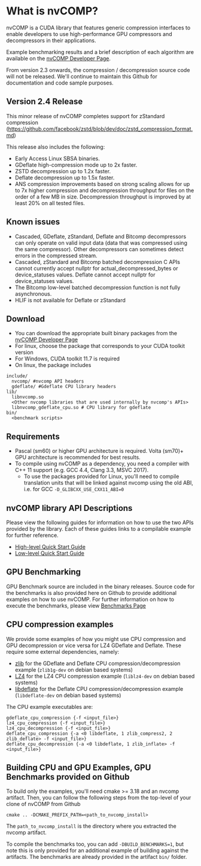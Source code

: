 # What is nvCOMP?

nvCOMP is a CUDA library that features generic compression interfaces to enable developers to use high-performance GPU compressors and decompressors in their applications.

Example benchmarking results and a brief description of each algorithm are available on the [nvCOMP Developer Page](https://developer.nvidia.com/nvcomp).

From version 2.3 onwards, the compression / decompression source code will not be released. We'll continue to maintain this Github for documentation and code sample purposes.

## Version 2.4 Release

This minor release of nvCOMP completes support for zStandard compression (https://github.com/facebook/zstd/blob/dev/doc/zstd_compression_format.md) 

This release also includes the following:
  - Early Access Linux SBSA binaries.
  - GDeflate high-compression mode up to 2x faster.
  - ZSTD decompression up to 1.2x faster.
  - Deflate decompression up to 1.5x faster.
  - ANS compression improvements based on strong scaling allows for up to 7x higher compression and decompression throughput for files on the order of a few MB in size. Decompression throughput is improved by at least 20% on all tested files.

## Known issues
* Cascaded, GDeflate, zStandard, Deflate and Bitcomp decompressors can only operate on valid input data (data that was compressed using the same compressor). Other decompressors can sometimes detect errors in the compressed stream. 
* Cascaded, zStandard and Bitcomp batched decompression C APIs cannot currently accept nullptr for actual_decompressed_bytes or device_statuses values. Deflate cannot accept nullptr for device_statuses values. 
* The Bitcomp low-level batched decompression function is not fully asynchronous.
* HLIF is not available for Deflate or zStandard

## Download
* You can download the appropriate built binary packages from the [nvCOMP Developer Page](https://developer.nvidia.com/nvcomp)
* For linux, choose the package that corresponds to your CUDA toolkit version
* For Windows, CUDA toolkit 11.7 is required
* On linux, the package includes
```
include/ 
  nvcomp/ #nvcomp API headers
  gdeflate/ #Gdeflate CPU library headers
lib/
  libnvcomp.so
  <Other nvcomp libraries that are used internally by nvcomp's APIs>
  libnvcomp_gdeflate_cpu.so # CPU library for gdeflate
bin/ 
  <benchmark scripts>
```

## Requirements
* Pascal (sm60) or higher GPU architecture is required. Volta (sm70)+ GPU architecture is recommended for best results. 
* To compile using nvCOMP as a dependency, you need a compiler with C++ 11 support (e.g. GCC 4.4, Clang 3.3, MSVC 2017).
  * To use the packages provided for Linux, you'll need to compile translation units that will be linked against nvcomp using the old ABI, i.e. for GCC `-D_GLIBCXX_USE_CXX11_ABI=0`

## nvCOMP library API Descriptions

Please view the following guides for information on how to use the two APIs provided by the library. Each of these guides links to a compilable example for further reference. 
* [High-level Quick Start Guide](doc/highlevel_cpp_quickstart.md)
* [Low-level Quick Start Guide](doc/lowlevel_c_quickstart.md)

## GPU Benchmarking

GPU Benchmark source are included in the binary releases. Source code for the benchmarks is also provided here on Github to provide additional examples on how to use nvCOMP. For further information on how to execute the benchmarks, please view [Benchmarks Page](doc/Benchmarks.md)

## CPU compression examples

We provide some examples of how you might use CPU compression and GPU decompression or vice versa for LZ4 GDeflate and Deflate. These require some external dependencies, namely:
- [zlib](https://github.com/madler/zlib) for the GDeflate and Deflate CPU compression/decompression example (`zlib1g-dev` on debian based systems)
- [LZ4](https://github.com/lz4/lz4) for the LZ4 CPU compression example (`liblz4-dev` on debian based systems)
- [libdeflate](https://github.com/ebiggers/libdeflate) for the Deflate CPU compression/decompression example (`libdeflate-dev` on debian based systems)

The CPU example executables are:
```
gdeflate_cpu_compression {-f <input_file>}
lz4_cpu_compression {-f <input_file>}
lz4_cpu_decompression {-f <input_file>}
deflate_cpu_compression {-a <0 libdeflate, 1 zlib_compress2, 2 zlib_deflate> -f <input_file>}
deflate_cpu_decompression {-a <0 libdeflate, 1 zlib_inflate> -f <input_file>}
```

## Building CPU and GPU Examples, GPU Benchmarks provided on Github
To build only the examples, you'll need cmake >= 3.18 and an nvcomp artifact. Then, you can follow the following steps from the top-level of your clone of nvCOMP from Github
```
cmake .. -DCMAKE_PREFIX_PATH=<path_to_nvcomp_install>
```

The `path_to_nvcomp_install` is the directory where you extracted the nvcomp artifact.

To compile the benchmarks too, you can add `-DBUILD_BENCHMARKS=1`, but note this is only provided for an additional example of building against the artifacts. The benchmarks are already provided in the artifact `bin/` folder.

